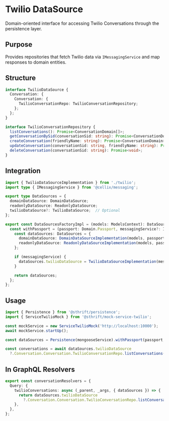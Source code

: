 # Twilio DataSource

Domain-oriented interface for accessing Twilio Conversations through the persistence layer.

## Purpose

Provides repositories that fetch Twilio data via `IMessagingService` and map responses to domain entities.

## Structure

```typescript
interface TwilioDataSource {
  Conversation: {
    Conversation: {
      TwilioConversationRepo: TwilioConversationRepository;
    };
  };
}

interface TwilioConversationRepository {
  listConversations(): Promise<ConversationDomain[]>;
  getConversationBySid(conversationSid: string): Promise<ConversationDomain>;
  createConversation(friendlyName: string): Promise<ConversationDomain>;
  updateConversation(conversationSid: string, friendlyName: string): Promise<ConversationDomain>;
  deleteConversation(conversationSid: string): Promise<void>;
}
```

## Integration

```typescript
import { TwilioDataSourceImplementation } from './twilio';
import type { IMessagingService } from '@cellix/messaging';

export type DataSources = {
  domainDataSource: DomainDataSource;
  readonlyDataSource: ReadonlyDataSource;
  twilioDataSource?: TwilioDataSource;  // Optional
};

export const DataSourcesFactoryImpl = (models: ModelsContext): DataSourcesFactory => {
  const withPassport = (passport: Domain.Passport, messagingService?: IMessagingService): DataSources => {
    const dataSources: DataSources = {
      domainDataSource: DomainDataSourceImplementation(models, passport),
      readonlyDataSource: ReadonlyDataSourceImplementation(models, passport),
    };

    if (messagingService) {
      dataSources.twilioDataSource = TwilioDataSourceImplementation(messagingService, passport);
    }

    return dataSources;
  };
};
```

## Usage

```typescript
import { Persistence } from '@sthrift/persistence';
import { ServiceTwilioMock } from '@sthrift/mock-service-twilio';

const mockService = new ServiceTwilioMock('http://localhost:10000');
await mockService.startUp();

const dataSources = Persistence(mongooseService).withPassport(passport, mockService);

const conversations = await dataSources.twilioDataSource
  ?.Conversation.Conversation.TwilioConversationRepo.listConversations();
```

## In GraphQL Resolvers

```typescript
export const conversationResolvers = {
  Query: {
    twilioConversations: async (_parent, _args, { dataSources }) => {
      return dataSources.twilioDataSource
        ?.Conversation.Conversation.TwilioConversationRepo.listConversations();
    },
  },
};
```
